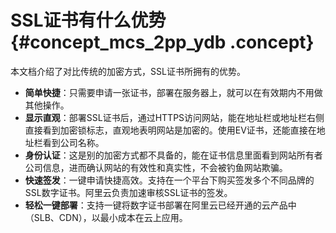 # SSL证书有什么优势 {#concept_mcs_2pp_ydb .concept}

本文档介绍了对比传统的加密方式，SSL证书所拥有的优势。

-   **简单快捷**：只需要申请一张证书，部署在服务器上，就可以在有效期内不用做其他操作。
-   **显示直观**：部署SSL证书后，通过HTTPS访问网站，能在地址栏或地址栏右侧直接看到加密锁标志，直观地表明网站是加密的。使用EV证书，还能直接在地址栏看到公司名称。
-   **身份认证**：这是别的加密方式都不具备的，能在证书信息里面看到网站所有者公司信息，进而确认网站的有效性和真实性，不会被钓鱼网站欺骗。
-   **快速签发**：一键申请快捷高效。支持在一个平台下购买签发多个不同品牌的SSL数字证书。阿里云负责加速审核SSL证书的签发。
-   **轻松一键部署**：支持一键将数字证书部署在阿里云已经开通的云产品中（SLB、CDN），以最小成本在云上应用。

